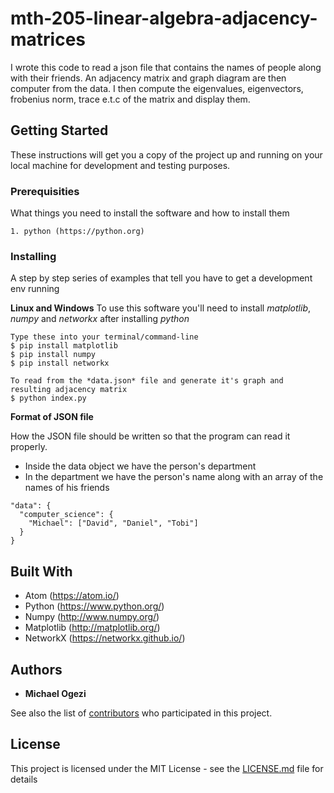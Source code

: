 # mth-205-linear-algebra-adjacency-matrices
I wrote this code to read a json file that contains the names of people along with their friends. An adjacency matrix and graph diagram are then computer from the data.  I then compute the eigenvalues, eigenvectors, frobenius norm, trace e.t.c of the matrix and display them.

## Getting Started

These instructions will get you a copy of the project up and running on your local machine for development and testing purposes.

### Prerequisities

What things you need to install the software and how to install them

```
1. python (https://python.org)
```

### Installing

A step by step series of examples that tell you have to get a development env running

**Linux and Windows**
To use this software you'll need to install *matplotlib*, *numpy* and *networkx* after installing *python*
```
Type these into your terminal/command-line
$ pip install matplotlib
$ pip install numpy
$ pip install networkx

To read from the *data.json* file and generate it's graph and resulting adjacency matrix  
$ python index.py
```

**Format of JSON file**

How the JSON file should be written so that the program can read it properly.

* Inside the data object we have the person's department
* In the department we have the person's name along with an array of the names of his friends

```
"data": {
  "computer_science": {
    "Michael": ["David", "Daniel", "Tobi"]
  }
}
```

## Built With

* Atom (https://atom.io/)
* Python (https://www.python.org/)
* Numpy (http://www.numpy.org/)
* Matplotlib (http://matplotlib.org/)
* NetworkX (https://networkx.github.io/)

## Authors

* **Michael Ogezi**

See also the list of [contributors](contributors) who participated in this project.

## License

This project is licensed under the MIT License - see the [LICENSE.md](LICENSE.md) file for details
